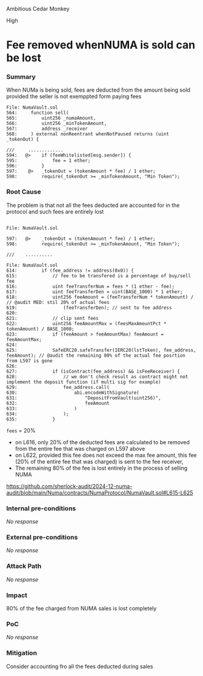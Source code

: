 Ambitious Cedar Monkey

High

# Fee removed whenNUMA is sold can be lost

### Summary

When NUMa is being sold, fees are deducted from the amount being sold provided the seller is not exemppted form paying fees

```solidity
File: NumaVault.sol
564:     function sell(
565:         uint256 _numaAmount,
566:         uint256 _minTokenAmount,
567:         address _receiver
568:     ) external nonReentrant whenNotPaused returns (uint _tokenOut) {

///     .............
594:   @>    if (feeWhitelisted[msg.sender]) {
595:             fee = 1 ether;
596:         }
597:    @>   _tokenOut = (tokenAmount * fee) / 1 ether;
598:         require(_tokenOut >= _minTokenAmount, "Min Token");

```

### Root Cause

The problem is that not all the fees deducted are accounted for in the protocol and such fees are entirely lost


```solidity

File: NumaVault.sol

597:   @>    _tokenOut = (tokenAmount * fee) / 1 ether;
598:         require(_tokenOut >= _minTokenAmount, "Min Token");

///    ..........

File: NumaVault.sol
614:         if (fee_address != address(0x0)) {
615:             // fee to be transfered is a percentage of buy/sell fee
616:             uint feeTransferNum = fees * (1 ether - fee);
617:             uint feeTransferDen = uint(BASE_1000) * 1 ether;
618:             uint256 feeAmount = (feeTransferNum * tokenAmount) / // @audit MED: stil 20% of actual fees
619:                 (feeTransferDen); // sent to fee address
620: 
621:             // clip sent fees
622:             uint256 feeAmountMax = (feesMaxAmountPct * tokenAmount) / BASE_1000;
623:             if (feeAmount > feeAmountMax) feeAmount = feeAmountMax;
624: 
625:             SafeERC20.safeTransfer(IERC20(lstToken), fee_address, feeAmount); // @audit the remaining 80% of the actual fee posrtion from L597 is gone
626: 
627:             if (isContract(fee_address) && isFeeReceiver) {
628:                 // we don't check result as contract might not implement the deposit function (if multi sig for example)
629:                 fee_address.call(
630:                     abi.encodeWithSignature(
631:                         "DepositFromVault(uint256)",
632:                         feeAmount
633:                     )
634:                 );
635:             }

```
`fees` = 20%
- on L616, only 20% of the deducted fees are calculated to be removed from the entire fee that was charged on L597 above
- on L622, provided this fee does not exceed the max fee amount, this fee (20% of the entire fee that was charged) is sent to the fee receiver,
- The remaining 80% of the fee is lost entirely in the process of selling NUMA


https://github.com/sherlock-audit/2024-12-numa-audit/blob/main/Numa/contracts/NumaProtocol/NumaVault.sol#L615-L625

### Internal pre-conditions

_No response_

### External pre-conditions

_No response_

### Attack Path

_No response_

### Impact

80% of the fee charged from NUMA sales is lost completely

### PoC

_No response_

### Mitigation

Consider accounting fro all the fees deducted during sales